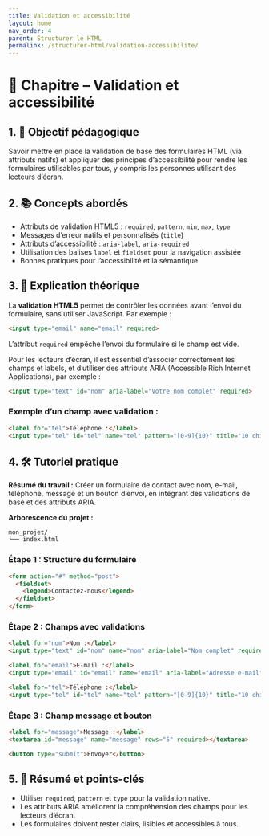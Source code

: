 ```yaml
---
title: Validation et accessibilité
layout: home
nav_order: 4
parent: Structurer le HTML
permalink: /structurer-html/validation-accessibilite/
---
```


# 📘 Chapitre – Validation et accessibilité

## 1. 🎯 Objectif pédagogique

Savoir mettre en place la validation de base des formulaires HTML (via attributs natifs) et appliquer des principes d’accessibilité pour rendre les formulaires utilisables par tous, y compris les personnes utilisant des lecteurs d’écran.

## 2. 📚 Concepts abordés

* Attributs de validation HTML5 : `required`, `pattern`, `min`, `max`, `type`
* Messages d’erreur natifs et personnalisés (`title`)
* Attributs d’accessibilité : `aria-label`, `aria-required`
* Utilisation des balises `label` et `fieldset` pour la navigation assistée
* Bonnes pratiques pour l’accessibilité et la sémantique

## 3. 🧠 Explication théorique

La **validation HTML5** permet de contrôler les données avant l’envoi du formulaire, sans utiliser JavaScript. Par exemple :

```html
<input type="email" name="email" required>
```

L’attribut `required` empêche l’envoi du formulaire si le champ est vide.

Pour les lecteurs d’écran, il est essentiel d’associer correctement les champs et labels, et d’utiliser des attributs ARIA (Accessible Rich Internet Applications), par exemple :

```html
<input type="text" id="nom" aria-label="Votre nom complet" required>
```

### Exemple d’un champ avec validation :

```html
<label for="tel">Téléphone :</label>
<input type="tel" id="tel" name="tel" pattern="[0-9]{10}" title="10 chiffres attendus" required>
```

## 4. 🛠 Tutoriel pratique

**Résumé du travail :**
Créer un formulaire de contact avec nom, e-mail, téléphone, message et un bouton d’envoi, en intégrant des validations de base et des attributs ARIA.

**Arborescence du projet :**

```
mon_projet/
└── index.html
```

### **Étape 1 : Structure du formulaire**

```html
<form action="#" method="post">
  <fieldset>
    <legend>Contactez-nous</legend>
  </fieldset>
</form>
```

### **Étape 2 : Champs avec validations**

```html
<label for="nom">Nom :</label>
<input type="text" id="nom" name="nom" aria-label="Nom complet" required>

<label for="email">E-mail :</label>
<input type="email" id="email" name="email" aria-label="Adresse e-mail" required>

<label for="tel">Téléphone :</label>
<input type="tel" id="tel" name="tel" pattern="[0-9]{10}" title="10 chiffres attendus" aria-label="Numéro de téléphone">
```

### **Étape 3 : Champ message et bouton**

```html
<label for="message">Message :</label>
<textarea id="message" name="message" rows="5" required></textarea>

<button type="submit">Envoyer</button>
```

## 5. 🧾 Résumé et points-clés

* Utiliser `required`, `pattern` et `type` pour la validation native.
* Les attributs ARIA améliorent la compréhension des champs pour les lecteurs d’écran.
* Les formulaires doivent rester clairs, lisibles et accessibles à tous.

